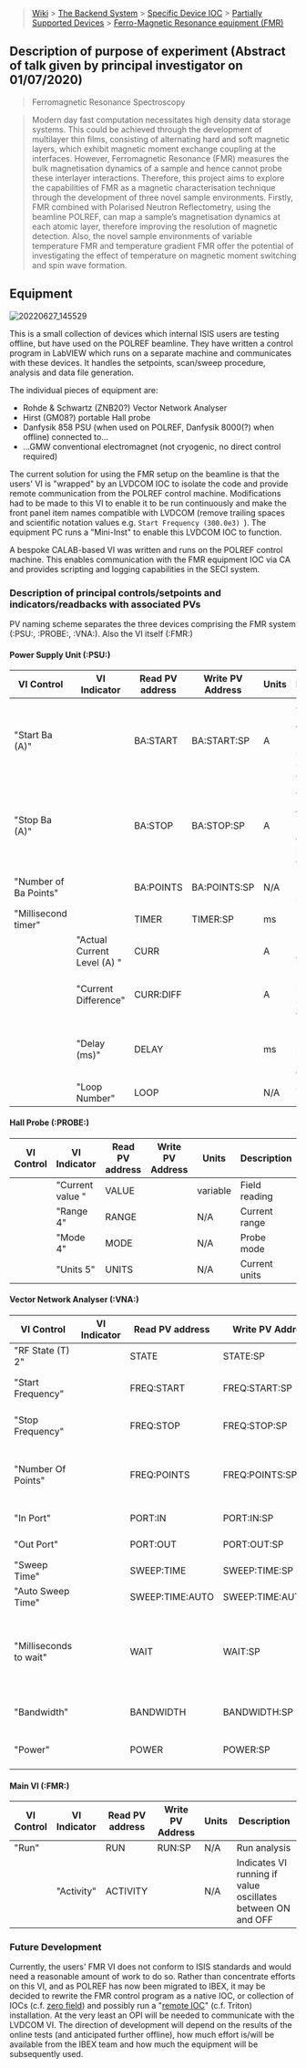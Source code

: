 > [Wiki](Home) > [The Backend System](The-Backend-System) > [Specific Device IOC](Specific-Device-IOC) > [Partially Supported Devices](Partially-Supported-Devices) > [Ferro-Magnetic Resonance equipment (FMR)](Ferro-Magnetic_Resonance_equipment)

## Description of purpose of experiment (Abstract of talk given by principal investigator on 01/07/2020)

> Ferromagnetic Resonance Spectroscopy

> Modern day fast computation necessitates high density data storage systems. This could be achieved through the development of multilayer thin films, consisting of alternating hard and soft magnetic layers, which exhibit magnetic moment exchange coupling at the interfaces. However, Ferromagnetic Resonance (FMR) measures the bulk magnetisation dynamics of a sample and hence cannot probe these interlayer interactions. Therefore, this project aims to explore the capabilities of FMR as a magnetic characterisation technique through the development of three novel sample environments. Firstly, FMR combined with Polarised Neutron Reflectometry, using the beamline POLREF, can map a sample’s magnetisation dynamics at each atomic layer, therefore improving the resolution of magnetic detection. Also, the novel sample environments of variable temperature FMR and temperature gradient FMR offer the potential of investigating the effect of temperature on magnetic moment switching and spin wave formation.


## Equipment

![20220627_145529](https://user-images.githubusercontent.com/14823767/175974946-803ba034-8a8c-4fcb-80cb-3ed5c46193f7.jpg)

This is a small collection of devices which internal ISIS users are testing offline, but have used on the POLREF beamline.  They have written a control program in LabVIEW which runs on a separate machine and communicates with these devices.  It handles the setpoints, scan/sweep procedure, analysis and data file generation.

The individual pieces of equipment are:

- Rohde & Schwartz (ZNB20?) Vector Network Analyser
- Hirst (GM08?) portable Hall probe
- Danfysik 858 PSU (when used on POLREF, Danfysik 8000(?) when offline) connected to...
- ...GMW conventional electromagnet (not cryogenic, no direct control required)

The current solution for using the FMR setup on the beamline is that the users' VI is "wrapped" by an LVDCOM IOC to isolate the code and provide remote communication from the POLREF control machine.  Modifications had to be made to this VI to enable it to be run continuously and make the front panel item names compatible with LVDCOM (remove trailing spaces and scientific notation values e.g. `Start Frequency (300.0e3) `).  The equipment PC runs a "Mini-Inst" to enable this LVDCOM IOC to function.

A bespoke CALAB-based VI was written and runs on the POLREF control machine.  This enables communication with the FMR equipment IOC via CA and provides scripting and logging capabilities in the SECI system.

### Description of principal controls/setpoints and indicators/readbacks with associated PVs

PV naming scheme separates the three devices comprising the FMR system (:PSU:, :PROBE:, :VNA:).  Also the VI itself (:FMR:)

#### Power Supply Unit (:PSU:)

| VI Control | VI Indicator | Read PV address | Write PV Address | Units | Description |
|---|---|---|---|---|---|
| "Start Ba  (A)" | | BA:START | BA:START:SP | A | Applied magnetic field (B<sub>applied</sub>) at start of sweep, as a current |
| "Stop Ba  (A)"  | | BA:STOP  | BA:STOP:SP  | A | Applied magnetic field (B<sub>applied</sub>) at end of sweep, as a current |
| "Number of Ba Points" | | BA:POINTS | BA:POINTS:SP | N/A | Number of points in sweep |
| "Millisecond timer" | | TIMER | TIMER:SP | ms | | Delay between setting PSU and reading probe |
| | "Actual Current Level (A) " | CURR | | A | PSU output current | 
| | "Current Difference" | CURR:DIFF | | A | Difference between set current and actual |
| | "Delay (ms)" | DELAY | | ms | Delay between setting and reading current |
| | "Loop Number" | LOOP | | N/A | Sweep step number |


#### Hall Probe (:PROBE:)

| VI Control | VI Indicator | Read PV address | Write PV Address | Units | Description |
|---|---|---|---|---|---|
| | "Current value " | VALUE | | variable | Field reading |
| | "Range 4" | RANGE | | N/A | Current range |
| | "Mode 4" | MODE | | N/A | Probe mode |
| | "Units 5" | UNITS | | N/A | Current units |


#### Vector Network Analyser (:VNA:)

| VI Control | VI Indicator | Read PV address | Write PV Address | Units | Description |
|---|---|---|---|---|---|
| "RF State (T) 2" | | STATE | STATE:SP | N/A | RF on or off |
| "Start Frequency" | | FREQ:START | FREQ:START:SP | Hz | Frequency at start of sweep |
| "Stop Frequency" | | FREQ:STOP | FREQ:STOP:SP | Hz | Frequency at end of sweep |
| "Number Of Points" | | FREQ:POINTS | FREQ:POINTS:SP | N/A | Number of steps in frequency sweep per field value |
| "In Port" | | PORT:IN | PORT:IN:SP | N/A | Input port number |
| "Out Port" | | PORT:OUT | PORT:OUT:SP | N/A | Output port number |
| "Sweep Time" | | SWEEP:TIME | SWEEP:TIME:SP | s | Duration of sweep |
| "Auto Sweep Time" | | SWEEP:TIME:AUTO | SWEEP:TIME:AUTO:SP | N/A | Automatic sweep time |
| "Milliseconds to wait" | | WAIT | WAIT:SP | ms | Delay between setting frequency and analysing response |
| "Bandwidth" | | BANDWIDTH | BANDWIDTH:SP | Hz | Analyser resolution bandwidth |
| "Power" | | POWER | POWER:SP | `dBm` | Analyser signal power |


#### Main VI (:FMR:)

| VI Control | VI Indicator | Read PV address | Write PV Address | Units | Description |
|---|---|---|---|---|---|
| "Run" | | RUN | RUN:SP | N/A | Run analysis |
| | "Activity" | ACTIVITY | | N/A | Indicates VI running if value oscillates between ON and OFF |


### Future Development

Currently, the users' FMR VI does not conform to ISIS standards and would need a reasonable amount of work to do so.  Rather than concentrate efforts on this VI, and as POLREF has now been migrated to IBEX, it may be decided to rewrite the FMR control program as a native IOC, or collection of IOCs (c.f. [zero field](https://github.com/ISISComputingGroup/ibex_developers_manual/wiki/Zero-field-controller)) and possibly run a "[remote IOC](https://github.com/ISISComputingGroup/ibex_developers_manual/wiki/Remote-IOCs)" (c.f. Triton) installation.  At the very least an OPI will be needed to communicate with the LVDCOM VI.  The direction of development will depend on the results of the online tests (and anticipated further offline), how much effort is/will be available from the IBEX team and how much the equipment will be subsequently used.
